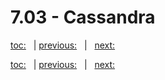 # 7.03 - Cassandra

[toc:](June_2021.md) &nbsp; | [previous:](7_02_mongodb.md) &nbsp; | &nbsp; [next:](7_04_table.md)



[toc:](June_2021.md) &nbsp; | [previous:](7_02_mongodb.md) &nbsp; | &nbsp; [next:](7_04_table.md)